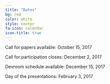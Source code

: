 ```yaml
---
title: "Dates"
bg: red
color: white
style: center
fa-icon: calendar
icon-title: true
---
```


Call for papers available: October 15, 2017

Call for participation closes: December 2, 2017

Devroom schedule available: December 15, 2017

Day of the presentations: February 3, 2017
